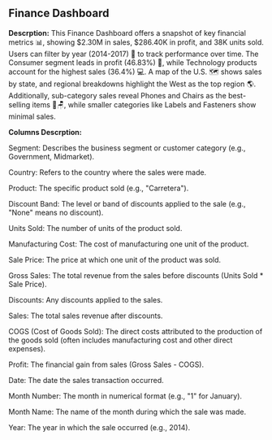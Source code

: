 ## Finance Dashboard

**Descrption:** This Finance Dashboard offers a snapshot of key financial metrics 📊, showing $2.30M in sales, $286.40K in profit, and 38K units sold. Users can filter by year (2014-2017) 📅 to track performance over time. The Consumer segment leads in profit (46.83%) 💼, while Technology products account for the highest sales (36.4%) 💻. A map of the U.S. 🗺️ shows sales by state, and regional breakdowns highlight the West as the top region 🌎. Additionally, sub-category sales reveal Phones and Chairs as the best-selling items 📱🪑, while smaller categories like Labels and Fasteners show minimal sales.

**Columns Descrption:**

Segment: Describes the business segment or customer category (e.g., Government, Midmarket).

Country: Refers to the country where the sales were made.

Product: The specific product sold (e.g., "Carretera").

Discount Band: The level or band of discounts applied to the sale (e.g., "None" means no discount).

Units Sold: The number of units of the product sold.

Manufacturing Cost: The cost of manufacturing one unit of the product.

Sale Price: The price at which one unit of the product was sold.

Gross Sales: The total revenue from the sales before discounts (Units Sold * Sale Price).

Discounts: Any discounts applied to the sales.

Sales: The total sales revenue after discounts.

COGS (Cost of Goods Sold): The direct costs attributed to the production of the goods sold (often includes manufacturing cost and other direct expenses).

Profit: The financial gain from sales (Gross Sales - COGS).

Date: The date the sales transaction occurred.

Month Number: The month in numerical format (e.g., "1" for January).

Month Name: The name of the month during which the sale was made.

Year: The year in which the sale occurred (e.g., 2014).
